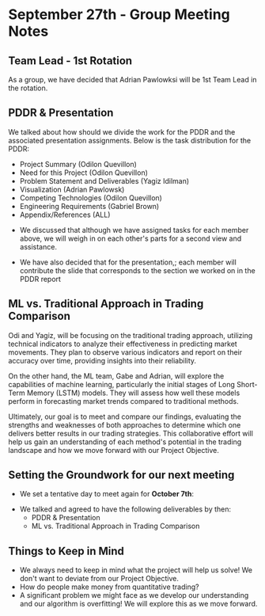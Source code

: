 # September 27th - Group Meeting Notes

## Team Lead - 1st Rotation 

As a group, we have decided that Adrian Pawlowksi will be 1st Team Lead in the rotation. 

## PDDR & Presentation

We  talked about how should we divide the work for the PDDR and the associated presentation assignments. Below is the task distribution for the PDDR:

- Project Summary (Odilon Quevillon)
- Need for this Project (Odilon Quevillon)
- Problem Statement and Deliverables (Yagiz Idilman)
- Visualization (Adrian Pawlowsk)
- Competing Technologies (Odilon Quevillon)
- Engineering Requirements (Gabriel Brown)
- Appendix/References (ALL)
 
 * We discussed that although we have assigned tasks for each member above, we will weigh in on each other's parts for a second view and assistance.

 * We have also decided that for the presentation,; each member will contribute the slide that corresponds to the section we worked on in the PDDR report

## ML vs. Traditional Approach in Trading Comparison

Odi and Yagiz, will be focusing on the traditional trading approach, utilizing technical indicators to analyze their effectiveness in predicting market movements. They plan to observe various indicators and report on their accuracy over time, providing insights into their reliability.

On the other hand, the ML team, Gabe and Adrian, will explore the capabilities of machine learning, particularly the initial stages of Long Short-Term Memory (LSTM) models. They will assess how well these models perform in forecasting market trends compared to traditional methods.

Ultimately, our goal is to meet and compare our findings, evaluating the strengths and weaknesses of both approaches to determine which one delivers better results in our trading strategies. This collaborative effort will help us gain an understanding of each method's potential in the trading landscape and how we move forward with our Project Objective.

## Setting the Groundwork for our next meeting 

- We set a tentative day to meet again for **October 7th**:

 * We talked and agreed to have the following deliverables by then:
    - PDDR & Presentation
    - ML vs. Traditional Approach in Trading Comparison 


## Things to Keep in Mind 

- We always need to keep in mind what the project will help us solve! We don't want to deviate from our Project Objective. 
- How do people make money from quantitative trading?
- A significant problem we might face as we develop our understanding and our algorithm is overfitting! We will explore this as we move forward. 


